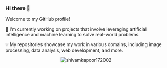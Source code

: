 ### Hi there 👋




Welcome to my GitHub profile!

🔭 I'm currently working on projects that involve leveraging artificial intelligence and machine learning to solve real-world problems.

💡 My repositories showcase my work in various domains, including image processing, data analysis, web development, and more.
<div align="center">


<p align="center">
  
<p><img align="center" src="https://github-readme-streak-stats.herokuapp.com/?user=shivamkapoor172002&theme=dark" alt="shivamkapoor172002" /></p>

</div>

